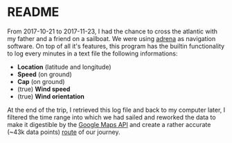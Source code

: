 # README #


From 2017-10-21 to 2017-11-23, I had the chance to cross the atlantic with my father and a friend on a sailboat. We were using [adrena](http://www.adrena.fr/en/) as navigation software. On top of all it's features, this program has the builtin functionality to log every minutes in a text file the following informations:

* **Location** (latitude and longitude)
* **Speed** (on ground)
* **Cap** (on ground)
* (true) **Wind speed**
* (true) **Wind orientation**

At the end of the trip, I retrieved this log file and back to my computer later, I filtered the time range into which we had sailed and reworked the data to make it digestible by the [Google Maps API](https://developers.google.com/maps/documentation/) and create a rather accurate (~43k data points) [route](https://pierreroudaut.github.io/transat-route/) of our journey.
 
